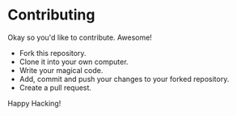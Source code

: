 # Contributing

Okay so you'd like to contribute. Awesome!

* Fork this repository.
* Clone it into your own computer.
* Write your magical code.
* Add, commit and push your changes to your forked repository.
* Create a pull request.

Happy Hacking!
